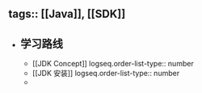 tags:: [[Java]], [[SDK]] 
---

- ## 学习路线
	- [[JDK Concept]]
	  logseq.order-list-type:: number
	- [[JDK 安装]]
	  logseq.order-list-type:: number
	-